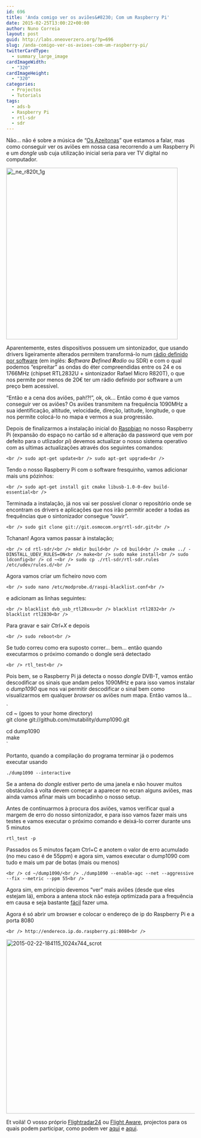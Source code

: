 ```yaml
---
id: 696
title: 'Anda comigo ver os aviões&#8230; Com um Raspberry Pi'
date: 2015-02-25T13:00:22+00:00
author: Nuno Correia
layout: post
guid: http://labs.oneoverzero.org/?p=696
slug: /anda-comigo-ver-os-avioes-com-um-raspberry-pi/
twitterCardType:
  - summary_large_image
cardImageWidth:
  - "320"
cardImageHeight:
  - "320"
categories:
  - Projectos
  - Tutorials
tags:
  - ads-b
  - Raspberry Pi
  - rtl-sdr
  - sdr
---
```

Não&#8230; não é sobre a música de &#8220;[Os Azeitonas](http://pt.wikipedia.org/wiki/Os_Azeitonas "Os Azeitonas")&#8221; que estamos a falar, mas como conseguir ver os aviões em nossa casa recorrendo a um Raspberry Pi e um _dongle_ usb cuja utilização inicial seria para ver TV digital no computador.

<img class="aligncenter wp-image-701 size-full" src="http://labs.oneoverzero.org/wp-content/uploads/2015/02/ne_r820t_1g.jpg" alt="_ne_r820t_1g" width="458" height="458" srcset="http://labs.oneoverzero.org/wp-content/uploads/2015/02/ne_r820t_1g.jpg 458w, http://labs.oneoverzero.org/wp-content/uploads/2015/02/ne_r820t_1g-150x150.jpg 150w, http://labs.oneoverzero.org/wp-content/uploads/2015/02/ne_r820t_1g-300x300.jpg 300w, http://labs.oneoverzero.org/wp-content/uploads/2015/02/ne_r820t_1g-280x280.jpg 280w" sizes="(max-width: 458px) 100vw, 458px" />

Aparentemente, estes dispositivos possuem um sintonizador, que usando drivers ligeiramente alterados permitem transformá-lo num [rádio definido por software](http://pt.wikipedia.org/wiki/R%C3%A1dio_Definido_por_Software "SDR") (em inglês: <span lang="en" xml:lang="en"><i><b>S</b>oftware <b>D</b>efined <b>R</b>adio</i></span> ou SDR) e com o qual podemos &#8220;espreitar&#8221; as ondas do éter compreendidas entre os 24 e os 1766MHz (chipset RTL2832U + sintonizador Rafael Micro R820T), o que nos permite por menos de 20€ ter um rádio definido por software a um preço bem acessivel.

&#8220;Então e a cena dos aviões, pah!?!&#8221;, ok, ok&#8230; Então como é que vamos conseguir ver os aviões? Os aviões transmitem na frequência 1090MHz a sua identificação, altitude, velocidade, direção, latitude, longitude, o que nos permite colocá-lo no mapa e vermos a sua progressão.

Depois de finalizarmos a instalação inicial do [Raspbian](http://www.raspbian.org/ "Raspbian") no nosso Raspberry Pi (expansão do espaço no cartão sd e alteração da password que vem por defeito para o utlizador _pi_) devemos actualizar o nosso sistema operativo com as ultimas actualizações através dos seguintes comandos:
  
`<br />
sudo apt-get update<br />
sudo apt-get upgrade<br />
` 
  
Tendo o nosso Raspberry Pi com o software fresquinho, vamos adicionar mais uns pózinhos:
  
`<br />
sudo apt-get install git cmake libusb-1.0-0-dev build-essential<br />
` 
  
Terminada a instalação, já nos vai ser possível clonar o repositório onde se encontram os drivers e aplicações que nos irão permitir aceder a todas as frequências que o sintonizador consegue &#8220;ouvir&#8221;.
  
`<br />
sudo git clone git://git.osmocom.org/rtl-sdr.git<br />
` 
  
Tchanan! Agora vamos passar à instalação;
  
`<br />
cd rtl-sdr/<br />
mkdir build<br />
cd build<br />
cmake ../ -DINSTALL_UDEV_RULES=ON<br />
make<br />
sudo make install<br />
sudo ldconfig<br />
cd ~<br />
sudo cp ./rtl-sdr/rtl-sdr.rules /etc/udev/rules.d/<br />
` 
  
Agora vamos criar um ficheiro novo com
  
`<br />
sudo nano /etc/modprobe.d/raspi-blacklist.conf<br />
` 
  
e adicionam as linhas seguintes:
  
`<br />
blacklist dvb_usb_rtl28xxu<br />
blacklist rtl2832<br />
blacklist rtl2830<br />
` 
  
Para gravar e sair _Ctrl+X_ e depois
  
`<br />
sudo reboot<br />
` 
  
Se tudo correu como era suposto correr&#8230; bem&#8230; então quando executarmos o próximo comando o dongle será detectado
  
`<br />
rtl_test<br />
` 
  
Pois bem, se o Raspberry Pi já detecta o nosso _dongle_ DVB-T, vamos então descodificar os sinais que andam pelos 1090MHz e para isso vamos instalar o _dump1090_ que nos vai permitir descodificar o sinal bem como visualizarmos em qualquer _browser_ os aviões num mapa. Então vamos lá&#8230;
  
`<br />
cd ~ (goes to your home directory)<br />
git clone git://github.com/mutability/dump1090.git</p>
<p>cd dump1090<br />
make<br />
` 

Portanto, quando a compilação do programa terminar já o podemos executar usando
  
`./dump1090 --interactive`
  
Se a antena do _dongle_ estiver perto de uma janela e não houver muitos obstáculos à volta devem começar a aparecer no ecran alguns aviões, mas ainda vamos afinar mais um bocadinho o nosso setup.
  
Antes de continuarmos à procura dos aviões, vamos verificar qual a margem de erro do nosso sintonizador, e para isso vamos fazer mais uns testes e vamos executar o próximo comando e deixá-lo correr durante uns 5 minutos
  
`rtl_test -p`
  
Passados os 5 minutos façam Ctrl+C e anotem o valor de erro acumulado (no meu caso é de 55ppm) e agora sim, vamos executar o dump1090 com tudo e mais um par de botas (mais ou menos)
  
`<br />
cd ~/dump1090/<br />
./dump1090 --enable-agc --net --aggressive --fix --metric --ppm 55<br />
` 
  
Agora sim, em principio devemos &#8220;ver&#8221; mais aviões (desde que eles estejam lá), embora a antena stock não esteja optimizada para a frequência em causa e seja bastante [fácil](http://antirez.com/news/46 "ADS-B Dipole DIY") fazer uma.
  
Agora é só abrir um browser e colocar o endereço de ip do Raspberry Pi e a porta 8080
  
`<br />
http://endereco.ip.do.raspberry.pi:8080<br />
` 
  
[<img class="aligncenter size-large wp-image-706" src="http://labs.oneoverzero.org/wp-content/uploads/2015/02/2015-02-22-184115_1024x744_scrot-1024x744.png" alt="2015-02-22-184115_1024x744_scrot" width="640" height="465" srcset="http://labs.oneoverzero.org/wp-content/uploads/2015/02/2015-02-22-184115_1024x744_scrot.png 1024w, http://labs.oneoverzero.org/wp-content/uploads/2015/02/2015-02-22-184115_1024x744_scrot-300x218.png 300w, http://labs.oneoverzero.org/wp-content/uploads/2015/02/2015-02-22-184115_1024x744_scrot-280x203.png 280w" sizes="(max-width: 640px) 100vw, 640px" />](http://labs.oneoverzero.org/wp-content/uploads/2015/02/2015-02-22-184115_1024x744_scrot.png)
  
Et voilá! O vosso próprio <a title="FlightRadar24" href="http://www.flightradar24.com/" target="_blank">Flightradar24</a> ou <a title="FlightAware" href="https://flightaware.com/live/" target="_blank">Flight Aware</a>, projectos para os quais podem participar, como podem ver <a title="PiAware" href="http://flightaware.com/adsb/piaware/" target="_blank">aqui</a> e <a title="FlightRadar24 e DVB-T Stick" href="http://www.flightradar24.com/dvbt-stick" target="_blank">aqui</a>.